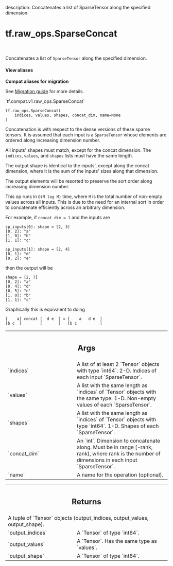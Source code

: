 description: Concatenates a list of SparseTensor along the specified dimension.

<div itemscope itemtype="http://developers.google.com/ReferenceObject">
<meta itemprop="name" content="tf.raw_ops.SparseConcat" />
<meta itemprop="path" content="Stable" />
</div>

# tf.raw_ops.SparseConcat

<!-- Insert buttons and diff -->

<table class="tfo-notebook-buttons tfo-api nocontent" align="left">

</table>



Concatenates a list of `SparseTensor` along the specified dimension.

<section class="expandable">
  <h4 class="showalways">View aliases</h4>
  <p>
<b>Compat aliases for migration</b>
<p>See
<a href="https://www.tensorflow.org/guide/migrate">Migration guide</a> for
more details.</p>
<p>`tf.compat.v1.raw_ops.SparseConcat`</p>
</p>
</section>

<pre class="devsite-click-to-copy prettyprint lang-py tfo-signature-link">
<code>tf.raw_ops.SparseConcat(
    indices, values, shapes, concat_dim, name=None
)
</code></pre>



<!-- Placeholder for "Used in" -->

Concatenation is with respect to the dense versions of these sparse tensors.
It is assumed that each input is a `SparseTensor` whose elements are ordered
along increasing dimension number.

All inputs' shapes must match, except for the concat dimension.  The
`indices`, `values`, and `shapes` lists must have the same length.

The output shape is identical to the inputs', except along the concat
dimension, where it is the sum of the inputs' sizes along that dimension.

The output elements will be resorted to preserve the sort order along
increasing dimension number.

This op runs in `O(M log M)` time, where `M` is the total number of non-empty
values across all inputs. This is due to the need for an internal sort in
order to concatenate efficiently across an arbitrary dimension.

For example, if `concat_dim = 1` and the inputs are

    sp_inputs[0]: shape = [2, 3]
    [0, 2]: "a"
    [1, 0]: "b"
    [1, 1]: "c"

    sp_inputs[1]: shape = [2, 4]
    [0, 1]: "d"
    [0, 2]: "e"

then the output will be

    shape = [2, 7]
    [0, 2]: "a"
    [0, 4]: "d"
    [0, 5]: "e"
    [1, 0]: "b"
    [1, 1]: "c"

Graphically this is equivalent to doing

    [    a] concat [  d e  ] = [    a   d e  ]
    [b c  ]        [       ]   [b c          ]

<!-- Tabular view -->
 <table class="responsive fixed orange">
<colgroup><col width="214px"><col></colgroup>
<tr><th colspan="2"><h2 class="add-link">Args</h2></th></tr>

<tr>
<td>
`indices`
</td>
<td>
A list of at least 2 `Tensor` objects with type `int64`.
2-D.  Indices of each input `SparseTensor`.
</td>
</tr><tr>
<td>
`values`
</td>
<td>
A list with the same length as `indices` of `Tensor` objects with the same type.
1-D.  Non-empty values of each `SparseTensor`.
</td>
</tr><tr>
<td>
`shapes`
</td>
<td>
A list with the same length as `indices` of `Tensor` objects with type `int64`.
1-D.  Shapes of each `SparseTensor`.
</td>
</tr><tr>
<td>
`concat_dim`
</td>
<td>
An `int`.
Dimension to concatenate along. Must be in range [-rank, rank),
where rank is the number of dimensions in each input `SparseTensor`.
</td>
</tr><tr>
<td>
`name`
</td>
<td>
A name for the operation (optional).
</td>
</tr>
</table>



<!-- Tabular view -->
 <table class="responsive fixed orange">
<colgroup><col width="214px"><col></colgroup>
<tr><th colspan="2"><h2 class="add-link">Returns</h2></th></tr>
<tr class="alt">
<td colspan="2">
A tuple of `Tensor` objects (output_indices, output_values, output_shape).
</td>
</tr>
<tr>
<td>
`output_indices`
</td>
<td>
A `Tensor` of type `int64`.
</td>
</tr><tr>
<td>
`output_values`
</td>
<td>
A `Tensor`. Has the same type as `values`.
</td>
</tr><tr>
<td>
`output_shape`
</td>
<td>
A `Tensor` of type `int64`.
</td>
</tr>
</table>

